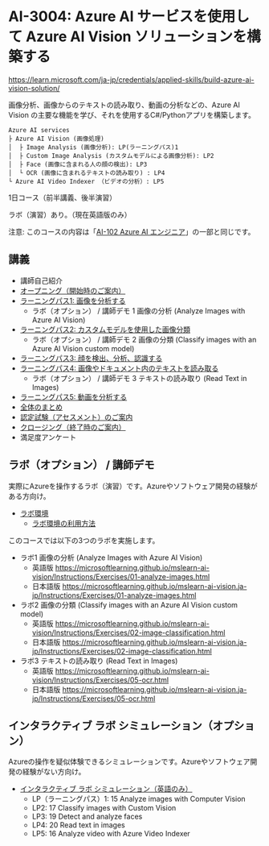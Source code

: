 # AI-3004: Azure AI サービスを使用して Azure AI Vision ソリューションを構築する

https://learn.microsoft.com/ja-jp/credentials/applied-skills/build-azure-ai-vision-solution/

画像分析、画像からのテキストの読み取り、動画の分析などの、Azure AI Vision の主要な機能を学び、それを使用するC#/Pythonアプリを構築します。

```
Azure AI services
├ Azure AI Vision (画像処理)
│  ├ Image Analysis (画像分析): LP(ラーニングパス)1
│  ├ Custom Image Analysis (カスタムモデルによる画像分析): LP2
│  ├ Face (画像に含まれる人の顔の検出): LP3
│  └ OCR (画像に含まれるテキストの読み取り) : LP4
└ Azure AI Video Indexer （ビデオの分析）: LP5
```

1日コース（前半講義、後半演習）

ラボ（演習）あり。（現在英語版のみ）

注意: このコースの内容は「[AI-102 Azure AI エンジニア](https://learn.microsoft.com/ja-jp/credentials/certifications/azure-ai-engineer/)」の一部と同じです。

## 講義

- 講師自己紹介
- [オープニング（開始時のご案内）](../opening.md)
- [ラーニングパス1: 画像を分析する](lp01-analyze-images.md)
  - ラボ（オプション） / 講師デモ 1 画像の分析 (Analyze Images with Azure AI Vision)
- [ラーニングパス2: カスタムモデルを使用した画像分類](lp02-classify-images-custom-model.md)
  - ラボ（オプション） / 講師デモ 2 画像の分類 (Classify images with an Azure AI Vision custom model)
- [ラーニングパス3: 顔を検出、分析、認識する](lp03-face.md)
- [ラーニングパス4: 画像やドキュメント内のテキストを読み取る](lp04-read-text.md)
  - ラボ（オプション） / 講師デモ 3 テキストの読み取り (Read Text in Images)
- [ラーニングパス5: 動画を分析する](lp05-analyze-video.md)
- [全体のまとめ](matome.md)
- [認定試験（アセスメント）のご案内](assessment.md)
- [クロージング（終了時のご案内）](../closing-cloudslice.md)
- 満足度アンケート

## ラボ（オプション） / 講師デモ

実際にAzureを操作するラボ（演習）です。Azureやソフトウェア開発の経験がある方向け。

- [ラボ環境](https://esi.learnondemand.net/)
  - [ラボ環境の利用方法](../ラボ環境の利用方法.pdf)

このコースでは以下の3つのラボを実施します。
- ラボ1 画像の分析 (Analyze Images with Azure AI Vision)
  - 英語版 https://microsoftlearning.github.io/mslearn-ai-vision/Instructions/Exercises/01-analyze-images.html
  - 日本語版 https://microsoftlearning.github.io/mslearn-ai-vision.ja-jp/Instructions/Exercises/01-analyze-images.html
- ラボ2 画像の分類 (Classify images with an Azure AI Vision custom model)
  - 英語版 https://microsoftlearning.github.io/mslearn-ai-vision/Instructions/Exercises/02-image-classification.html
  - 日本語版 https://microsoftlearning.github.io/mslearn-ai-vision.ja-jp/Instructions/Exercises/02-image-classification.html
- ラボ3 テキストの読み取り (Read Text in Images)
  - 英語版 https://microsoftlearning.github.io/mslearn-ai-vision/Instructions/Exercises/05-ocr.html
  - 日本語版 https://microsoftlearning.github.io/mslearn-ai-vision.ja-jp/Instructions/Exercises/05-ocr.html

<!--
- 手順書
  - 英語版 https://microsoftlearning.github.io/mslearn-ai-vision/
  - 日本語版 https://microsoftlearning.github.io/mslearn-ai-vision.ja-jp/

-->

## インタラクティブ ラボ シミュレーション（オプション）

Azureの操作を疑似体験できるシミュレーションです。Azureやソフトウェア開発の経験がない方向け。

- [インタラクティブ ラボ シミュレーション（英語のみ）](https://mslabs.cloudguides.com/guides/AI-102%20Lab%20Simulations%20-%20Designing%20and%20implementing%20a%20Microsoft%20Azure%20AI%20solution)
  - LP（ラーニングパス）1: 15 Analyze images with Computer Vision
  - LP2: 17 Classify images with Custom Vision
  - LP3: 19 Detect and analyze faces
  - LP4: 20 Read text in images
  - LP5: 16 Analyze video with Azure Video Indexer

